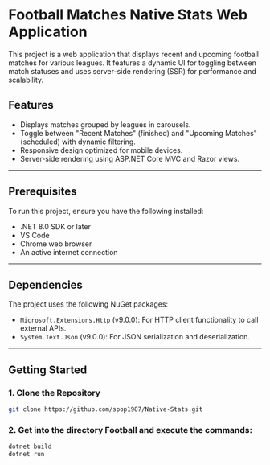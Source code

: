 # Football Matches Native Stats Web Application

This project is a web application that displays recent and upcoming football matches for various leagues. It features a dynamic UI for toggling between match statuses and uses server-side rendering (SSR) for performance and scalability.

## Features
- Displays matches grouped by leagues in carousels.
- Toggle between "Recent Matches" (finished) and "Upcoming Matches" (scheduled) with dynamic filtering.
- Responsive design optimized for mobile devices.
- Server-side rendering using ASP.NET Core MVC and Razor views.

---

## Prerequisites
To run this project, ensure you have the following installed:
- .NET 8.0 SDK or later
- VS Code
- Chrome web browser
- An active internet connection

---

## Dependencies
The project uses the following NuGet packages:
- `Microsoft.Extensions.Http` (v9.0.0): For HTTP client functionality to call external APIs.
- `System.Text.Json` (v9.0.0): For JSON serialization and deserialization.

---

## Getting Started

### 1. Clone the Repository
```bash
git clone https://github.com/spop1987/Native-Stats.git
```

### 2. Get into the directory Football and execute the commands:
 ```bash
dotnet build
dotnet run
```
